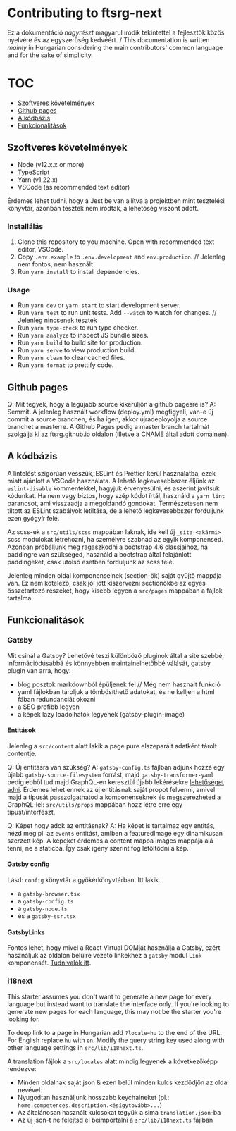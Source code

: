 # Contributing to ftsrg-next

Ez a dokumentáció _nagyrészt_ magyarul íródik tekintettel a fejlesztők közös nyelvére és az egyszerűség kedvéért. / This documentation is written _mainly_ in Hungarian considering the main contributors' common language and for the sake of simplicity.

# TOC

- [Szoftveres követelmények](#szoftveres-követelmények)
- [Github pages](#github-pages)
- [A kódbázis](#a-kódbázis)
- [Funkcionalitások](#funkcionalitások)

## Szoftveres követelmények

- Node (v12.x.x or more)
- TypeScript
- Yarn (v1.22.x)
- VSCode (as recommended text editor)

Érdemes lehet tudni, hogy a Jest be van állítva a projektben mint tesztelési könyvtár, azonban tesztek nem íródtak, a lehetőség viszont adott.

### Installálás

1. Clone this repository to you machine. Open with recommended text editor, VSCode.
1. Copy `.env.example` to `.env.development` and `env.production`. // Jelenleg nem fontos, nem használt
1. Run `yarn install` to install dependencies.

### Usage

- Run `yarn dev` or `yarn start` to start development server.
- Run `yarn test` to run unit tests. Add `--watch` to watch for changes. // Jelenleg nincsenek tesztek
- Run `yarn type-check` to run type checker.
- Run `yarn analyze` to inspect JS bundle sizes.
- Run `yarn build` to build site for production.
- Run `yarn serve` to view production build.
- Run `yarn clean` to clear cached files.
- Run `yarn format` to prettify code.

## Github pages

Q: Mit tegyek, hogy a legújabb source kikerüljön a github pagesre is?
A: Semmit. A jelenleg használt workflow (deploy.yml) megfigyeli, van-e új commit a source branchen, és ha igen, akkor újradeployolja a source branchet a masterre. A Github Pages pedig a master branch tartalmát szolgálja ki az ftsrg.github.io oldalon (illetve a CNAME által adott domainen).

## A kódbázis

A lintelést szigorúan vesszük, ESLint és Prettier kerül használatba, ezek miatt ajánlott a VSCode használata. A lehető legkevesebbszer éljünk az `eslint-disable` kommentekkel, hagyjuk érvényesülni, és aszerint javítsuk kódunkat. Ha nem vagy biztos, hogy szép kódot írtál, használd a `yarn lint` parancsot, ami visszaadja a megoldandó gondokat. Természetesen nem tiltott az ESLint szabályok letiltása, de a lehető legkevesebbszer forduljunk ezen gyógyír felé.

Az scss-ek a `src/utils/scss` mappában laknak, ide kell új `_site-<akármi>` scss modulokat létrehozni, ha személyre szabnád az egyik komponensed. Azonban próbáljunk meg ragaszkodni a bootstrap 4.6 classjaihoz, ha paddingre van szükséged, használd a bootstrap által felajánlott paddingeket, csak utolsó esetben forduljunk az scss felé.

Jelenleg minden oldal komponenseinek (section-ök) saját gyűjtő mappája van. Ez nem kötelező, csak jól jött kiszervezni sectionökbe az egyes összetartozó részeket, hogy kisebb legyen a `src/pages` mappában a fájlok tartalma.

## Funkcionalitások

### Gatsby

Mit csinál a Gatsby? Lehetővé teszi különböző pluginok által a site szebbé, információdúsabbá és könnyebben maintainelhetőbbé válását, gatsby plugin van arra, hogy:

- blog posztok markdownból épüljenek fel // Még nem használt funkció
- yaml fájlokban tároljuk a tömbösíthető adatokat, és ne kelljen a html fában redundanciát okozni
- a SEO profibb legyen
- a képek lazy loadolhatók legyenek (gatsby-plugin-image)

#### Entitások

Jelenleg a `src/content` alatt lakik a page pure elszeparált adatként tárolt contentje.

Q: Új entitásra van szükség?
A: `gatsby-config.ts` fájlban adjunk hozzá egy újabb `gatsby-source-filesystem` forrást, majd `gatsby-transformer-yaml` pedig ebből tud majd GraphQL-en keresztül újabb lekérésekre [lehetőséget adni](https://www.gatsbyjs.com/plugins/gatsby-transformer-yaml/). Érdemes lehet ennek az új entitásnak saját propot felvenni, amivel majd a típusát passzolgathatod a komponenseknek és megszerezheted a GraphQL-lel: `src/utils/props` mappában hozz létre erre egy típust/interfészt.

Q: Képet hogy adok az entitásnak?
A: Ha képet is tartalmaz egy entitás, nézd meg pl. az `events` entitást, amiben a featuredImage egy dinamikusan szerzett kép. A képeket érdemes a content mappa images mappája alá tenni, ne a staticba. Így csak igény szerint fog letöltödni a kép.

#### Gatsby config

Lásd: `config` könyvtár a gyökérkönyvtárban. Itt lakik...

- a `gatsby-browser.tsx`
- a `gatsby-config.ts`
- a `gatsby-node.ts`
- és a `gatsby-ssr.tsx`

#### GatsbyLinks

Fontos lehet, hogy mivel a React Virtual DOMját használja a Gatsby, ezért használjuk az oldalon belülre vezető linkekhez a `gatsby` modul `Link` komponensét. [Tudnivalók itt](https://www.gatsbyjs.com/docs/reference/built-in-components/gatsby-link/#reminder-use-link-only-for-internal-links).

### i18next

This starter assumes you don't want to generate a new page for every language but instead want to translate the interface only. If you're looking to generate new pages for each language, this may not be the starter you're looking for.

To deep link to a page in Hungarian add `?locale=hu` to the end of the URL. For English replace `hu` with `en`. Modify the query string key used along with other language settings in `src/lib/i18next.ts`.

A translation fájlok a `src/locales` alatt mindig legyenek a következőképp rendezve:

- Minden oldalnak saját json & ezen belül minden kulcs kezdődjön az oldal nevével.
- Nyugodtan használjunk hosszabb keychaineket (pl.: `home.competences.description.<ésígytovább>...`)
- Az általánosan használt kulcsokat tegyük a sima `translation.json`-ba
- Az új json-t ne felejtsd el beimportálni a `src/lib/i18next.ts` fájlban
